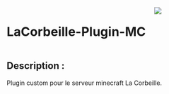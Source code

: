 <div style="display: flex;">
    <h1>LaCorbeille-Plugin-MC</h1>
    <img src="https://skillicons.dev/icons?i=java" id="skills" style="margin-left: 20px;">
</div>

## Description :
Plugin custom pour le serveur minecraft La Corbeille.

